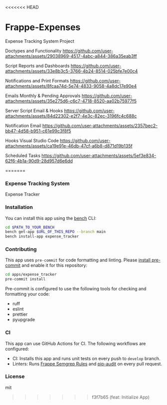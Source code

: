 <<<<<<< HEAD
# Frappe-Expenses
Expense Tracking System Project 

Doctypes and Functionality
https://github.com/user-attachments/assets/29038969-4517-4abc-a844-386a35eab3ff

Script Reports and Dashboards
https://github.com/user-attachments/assets/33e8b3c5-3766-4b24-8514-025bfe7e00c4

Notifications and Print Formats
https://github.com/user-attachments/assets/8fcaa74d-5e74-4833-9058-4a8dc17e90e4

Emails Monthly & Pending Approvals
https://github.com/user-attachments/assets/35e275d6-c6c7-4718-8520-aa02b75977f5

Server Script Email & Hooks
https://github.com/user-attachments/assets/84d22302-e2f7-4e3c-82ec-3196fc4c688c

Notification Email
https://github.com/user-attachments/assets/2357bec2-bb47-4d58-b951-c61e99c3f8f5

Hooks Visual Studio Code
https://github.com/user-attachments/assets/ca19e91e-46db-47cf-a6b8-d871d19b135f

Scheduled Tasks
https://github.com/user-attachments/assets/5ef3e834-62f6-4b1a-90d9-28d957d6e6dd

=======
### Expense Tracking System

Expense Tracker

### Installation

You can install this app using the [bench](https://github.com/frappe/bench) CLI:

```bash
cd $PATH_TO_YOUR_BENCH
bench get-app $URL_OF_THIS_REPO --branch main
bench install-app expense_tracker
```

### Contributing

This app uses `pre-commit` for code formatting and linting. Please [install pre-commit](https://pre-commit.com/#installation) and enable it for this repository:

```bash
cd apps/expense_tracker
pre-commit install
```

Pre-commit is configured to use the following tools for checking and formatting your code:

- ruff
- eslint
- prettier
- pyupgrade
### CI

This app can use GitHub Actions for CI. The following workflows are configured:

- CI: Installs this app and runs unit tests on every push to `develop` branch.
- Linters: Runs [Frappe Semgrep Rules](https://github.com/frappe/semgrep-rules) and [pip-audit](https://pypi.org/project/pip-audit/) on every pull request.


### License

mit
>>>>>>> f3f7b65 (feat: Initialize App)
